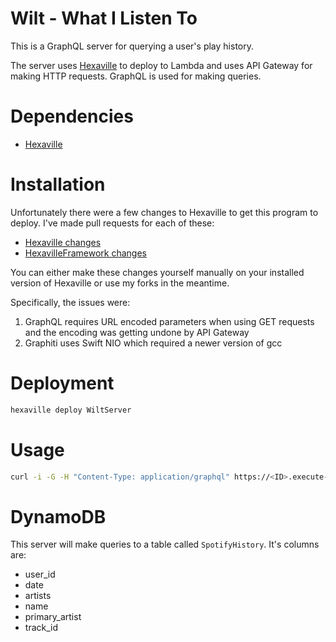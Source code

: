 # Wilt - What I Listen To
This is a GraphQL server for querying a user's play history.

The server uses [Hexaville](https://github.com/noppoMan/Hexaville) to deploy
to Lambda and uses API Gateway for making HTTP requests. GraphQL is used for
making queries.

# Dependencies
- [Hexaville](https://github.com/noppoMan/Hexaville)

# Installation
Unfortunately there were a few changes to Hexaville to get this program
to deploy. I've made pull requests for each of these:
- [Hexaville changes](https://github.com/noppoMan/Hexaville/pull/102)
- [HexavilleFramework changes](https://github.com/noppoMan/HexavilleFramework/pull/18)

You can either make these changes yourself manually on your installed version
of Hexaville or use my forks in the meantime.

Specifically, the issues were:
1. GraphQL requires URL encoded parameters when using GET requests and
the encoding was getting undone by API Gateway
2. Graphiti uses Swift NIO which required a newer version of gcc

# Deployment
```bash
hexaville deploy WiltServer
```

# Usage
```bash
curl -i -G -H "Content-Type: application/graphql" https://<ID>.execute-api.<REGION>.amazonaws.com/staging/ --data-urlencode 'query={ history(userId: "<USER-ID>") { userId date primaryArtist name artists trackId } }'
```

# DynamoDB
This server will make queries to a table called `SpotifyHistory`. It's
columns are:
- user_id
- date
- artists
- name
- primary_artist
- track_id

